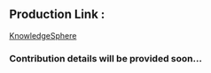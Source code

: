 ## Production Link :
[KnowledgeSphere](https://knowledgesphere.onrender.com/)

### Contribution details will be provided soon... 
